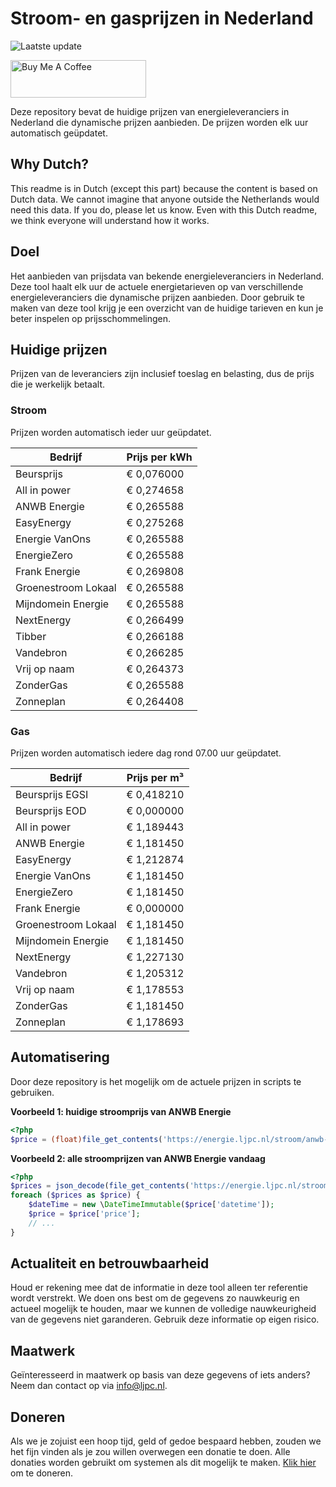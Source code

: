 # Stroom- en gasprijzen in Nederland

![Laatste update](https://img.shields.io/badge/laatste%20update-2023--11--08%2012%3A00%20CET-brightgreen)

<a href="https://www.buymeacoffee.com/Lars-" target="_blank"><img src="https://cdn.buymeacoffee.com/buttons/v2/default-orange.png" alt="Buy Me A Coffee" height="60" style="height: 60px !important;width: 217px !important;" ></a>

Deze repository bevat de huidige prijzen van energieleveranciers in Nederland die dynamische prijzen aanbieden. De prijzen worden elk uur automatisch geüpdatet.

## Why Dutch?

This readme is in Dutch (except this part) because the content is based on Dutch data. We cannot imagine that anyone outside the Netherlands would need this data. If you do, please let us know. Even with this Dutch readme, we think
everyone will understand how it works.

## Doel

Het aanbieden van prijsdata van bekende energieleveranciers in Nederland. Deze tool haalt elk uur de actuele energietarieven op van verschillende energieleveranciers die dynamische prijzen aanbieden. Door gebruik te maken van deze tool
krijg je een overzicht van de huidige tarieven en kun je beter inspelen op prijsschommelingen.

## Huidige prijzen

Prijzen van de leveranciers zijn inclusief toeslag en belasting, dus de prijs die je werkelijk betaalt.

### Stroom

Prijzen worden automatisch ieder uur geüpdatet.

 Bedrijf | Prijs per kWh 
---------|---------------
Beursprijs | € 0,076000
All in power | € 0,274658
ANWB Energie | € 0,265588
EasyEnergy | € 0,275268
Energie VanOns | € 0,265588
EnergieZero | € 0,265588
Frank Energie | € 0,269808
Groenestroom Lokaal | € 0,265588
Mijndomein Energie | € 0,265588
NextEnergy | € 0,266499
Tibber | € 0,266188
Vandebron | € 0,266285
Vrij op naam | € 0,264373
ZonderGas | € 0,265588
Zonneplan | € 0,264408


### Gas

Prijzen worden automatisch iedere dag rond 07.00 uur geüpdatet.

 Bedrijf | Prijs per m³ 
---------|--------------
Beursprijs EGSI | € 0,418210
Beursprijs EOD | € 0,000000
All in power | € 1,189443
ANWB Energie | € 1,181450
EasyEnergy | € 1,212874
Energie VanOns | € 1,181450
EnergieZero | € 1,181450
Frank Energie | € 0,000000
Groenestroom Lokaal | € 1,181450
Mijndomein Energie | € 1,181450
NextEnergy | € 1,227130
Vandebron | € 1,205312
Vrij op naam | € 1,178553
ZonderGas | € 1,181450
Zonneplan | € 1,178693


## Automatisering

Door deze repository is het mogelijk om de actuele prijzen in scripts te gebruiken.

**Voorbeeld 1: huidige stroomprijs van ANWB Energie**

```php
<?php
$price = (float)file_get_contents('https://energie.ljpc.nl/stroom/anwb-energie-nu.txt');

```

**Voorbeeld 2: alle stroomprijzen van ANWB Energie vandaag**

```php
<?php
$prices = json_decode(file_get_contents('https://energie.ljpc.nl/stroom/all-in-power-vandaag.json'),true);
foreach ($prices as $price) {
    $dateTime = new \DateTimeImmutable($price['datetime']);
    $price = $price['price'];
    // ...
}
```

## Actualiteit en betrouwbaarheid

Houd er rekening mee dat de informatie in deze tool alleen ter referentie wordt verstrekt. We doen ons best om de gegevens zo nauwkeurig en actueel mogelijk te houden, maar we kunnen de volledige nauwkeurigheid van de gegevens niet
garanderen. Gebruik deze informatie op eigen risico.

## Maatwerk

Geïnteresseerd in maatwerk op basis van deze gegevens of iets anders? Neem dan contact op
via [info@ljpc.nl](mailto:info@ljpc.nl?subject=Energie%20prijzen).

## Doneren

Als we je zojuist een hoop tijd, geld of gedoe bespaard hebben, zouden we het fijn vinden als je zou willen overwegen een
donatie te doen. Alle donaties worden gebruikt om systemen als dit mogelijk te
maken. [Klik hier](https://www.buymeacoffee.com/Lars-) om te doneren.
